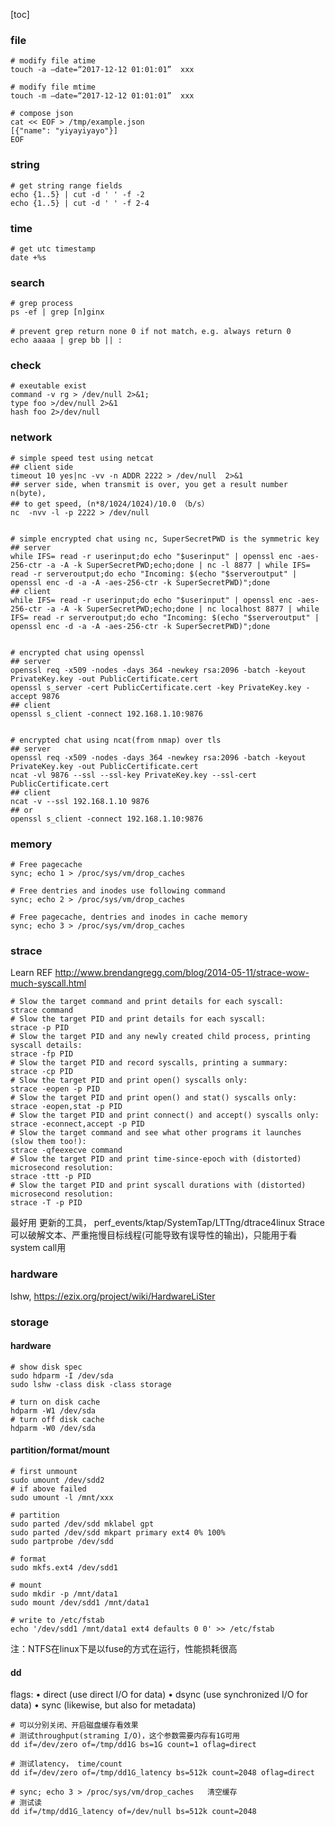 [toc]

### file

```shell
# modify file atime
touch -a —date=“2017-12-12 01:01:01”  xxx

# modify file mtime
touch -m —date=“2017-12-12 01:01:01”  xxx

# compose json
cat << EOF > /tmp/example.json
[{"name": "yiyayiyayo"}]
EOF
```


### string

```shell
# get string range fields
echo {1..5} | cut -d ' ' -f -2
echo {1..5} | cut -d ' ' -f 2-4
```


### time

```shell
# get utc timestamp
date +%s
```


### search

```shell
# grep process
ps -ef | grep [n]ginx

# prevent grep return none 0 if not match，e.g. always return 0
echo aaaaa | grep bb || :
```


### check

```shell
# exeutable exist
command -v rg > /dev/null 2>&1;
type foo >/dev/null 2>&1
hash foo 2>/dev/null
```


### network

```shell
# simple speed test using netcat
## client side
timeout 10 yes|nc -vv -n ADDR 2222 > /dev/null  2>&1
## server side, when transmit is over, you get a result number n(byte),
## to get speed, (n*8/1024/1024)/10.0 （b/s）
nc  -nvv -l -p 2222 > /dev/null


# simple encrypted chat using nc, SuperSecretPWD is the symmetric key
## server
while IFS= read -r userinput;do echo "$userinput" | openssl enc -aes-256-ctr -a -A -k SuperSecretPWD;echo;done | nc -l 8877 | while IFS= read -r serveroutput;do echo "Incoming: $(echo "$serveroutput" | openssl enc -d -a -A -aes-256-ctr -k SuperSecretPWD)";done
## client
while IFS= read -r userinput;do echo "$userinput" | openssl enc -aes-256-ctr -a -A -k SuperSecretPWD;echo;done | nc localhost 8877 | while IFS= read -r serveroutput;do echo "Incoming: $(echo "$serveroutput" | openssl enc -d -a -A -aes-256-ctr -k SuperSecretPWD)";done


# encrypted chat using openssl
## server
openssl req -x509 -nodes -days 364 -newkey rsa:2096 -batch -keyout PrivateKey.key -out PublicCertificate.cert
openssl s_server -cert PublicCertificate.cert -key PrivateKey.key -accept 9876
## client
openssl s_client -connect 192.168.1.10:9876


# encrypted chat using ncat(from nmap) over tls
## server
openssl req -x509 -nodes -days 364 -newkey rsa:2096 -batch -keyout PrivateKey.key -out PublicCertificate.cert
ncat -vl 9876 --ssl --ssl-key PrivateKey.key --ssl-cert PublicCertificate.cert
## client
ncat -v --ssl 192.168.1.10 9876
## or
openssl s_client -connect 192.168.1.10:9876

```


### memory

```shell
# Free pagecache
sync; echo 1 > /proc/sys/vm/drop_caches

# Free dentries and inodes use following command
sync; echo 2 > /proc/sys/vm/drop_caches

# Free pagecache, dentries and inodes in cache memory
sync; echo 3 > /proc/sys/vm/drop_caches
```


### strace

Learn REF http://www.brendangregg.com/blog/2014-05-11/strace-wow-much-syscall.html

```shell
# Slow the target command and print details for each syscall:
strace command
# Slow the target PID and print details for each syscall:
strace -p PID
# Slow the target PID and any newly created child process, printing syscall details:
strace -fp PID
# Slow the target PID and record syscalls, printing a summary:
strace -cp PID
# Slow the target PID and print open() syscalls only:
strace -eopen -p PID
# Slow the target PID and print open() and stat() syscalls only:
strace -eopen,stat -p PID
# Slow the target PID and print connect() and accept() syscalls only:
strace -econnect,accept -p PID
# Slow the target command and see what other programs it launches (slow them too!):
strace -qfeexecve command
# Slow the target PID and print time-since-epoch with (distorted) microsecond resolution:
strace -ttt -p PID
# Slow the target PID and print syscall durations with (distorted) microsecond resolution:
strace -T -p PID
```

最好用 更新的工具， perf_events/ktap/SystemTap/LTTng/dtrace4linux
Strace 可以破解文本、严重拖慢目标线程(可能导致有误导性的输出)，只能用于看system call用




### hardware

lshw, https://ezix.org/project/wiki/HardwareLiSter



### storage


#### hardware

```shell
# show disk spec
sudo hdparm -I /dev/sda
sudo lshw -class disk -class storage

# turn on disk cache
hdparm -W1 /dev/sda
# turn off disk cache
hdparm -W0 /dev/sda

```


#### partition/format/mount

```shell
# first unmount
sudo umount /dev/sdd2
# if above failed
sudo umount -l /mnt/xxx

# partition
sudo parted /dev/sdd mklabel gpt
sudo parted /dev/sdd mkpart primary ext4 0% 100%
sudo partprobe /dev/sdd

# format
sudo mkfs.ext4 /dev/sdd1

# mount
sudo mkdir -p /mnt/data1 
sudo mount /dev/sdd1 /mnt/data1

# write to /etc/fstab
echo '/dev/sdd1 /mnt/data1 ext4 defaults 0 0' >> /etc/fstab
```

注：NTFS在linux下是以fuse的方式在运行，性能损耗很高



#### dd

flags:
• direct (use direct I/O for data)
• dsync (use synchronized I/O for data)
• sync (likewise, but also for metadata)


```shell
# 可以分别关闭、开启磁盘缓存看效果
# 测试throughput(straming I/O)，这个参数需要内存有1G可用
dd if=/dev/zero of=/tmp/dd1G bs=1G count=1 oflag=direct

# 测试latency， time/count
dd if=/dev/zero of=/tmp/dd1G_latency bs=512k count=2048 oflag=direct

# sync; echo 3 > /proc/sys/vm/drop_caches   清空缓存
# 测试读
dd if=/tmp/dd1G_latency of=/dev/null bs=512k count=2048
```
